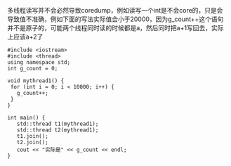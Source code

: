 多线程读写并不会必然导致coredump，例如读写一个int是不会core的，只是会导致值不准确，例如下面的写法实际值会小于20000，因为g_count++这个语句并不是原子的，可能两个线程同时读的时候都是a，然后同时把a+1写回去，实际上应该a+2了
```
#include <iostream>
#include <thread>
using namespace std;
int g_count = 0;

void mythread1() {
 for (int i = 0; i < 10000; i++) {
   g_count++;
 }
}

int main() {
   std::thread t1(mythread1);
   std::thread t2(mythread1);
   t1.join();
   t2.join();
   cout << "实际是" << g_count << endl;
}
```